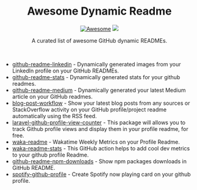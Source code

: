 <div align="center">
  
# Awesome Dynamic Readme 
[![Awesome](https://awesome.re/badge.svg)](https://awesome.re) <img src="https://img.shields.io/github/license/soroushchehresa/awesome-dynamic-readme?">

A curated list of awesome GitHub dynamic READMEs.
</div>

<br>

- [github-readme-linkedin](https://github.com/soroushchehresa/github-readme-linkedin) - Dynamically generated images from your LinkedIn profile on your GitHub READMEs.
- [github-readme-stats](https://github.com/anuraghazra/github-readme-stats) - Dynamically generated stats for your github readmes.
- [github-readme-medium](https://github.com/omidnikrah/github-readme-medium) - Dynamically generated your latest Medium article on your GitHub readmes.
- [blog-post-workflow](https://github.com/gautamkrishnar/blog-post-workflow) - Show your latest blog posts from any sources or StackOverflow activity on your GitHub profile/project readme automatically using the RSS feed.
- [laravel-github-profile-view-counter](https://github.com/caneco/laravel-github-profile-view-counter) - This package will allows you to track Github profile views and display them in your profile readme, for free.
- [waka-readme](https://github.com/athul/waka-readme) - Wakatime Weekly Metrics on your Profile Readme.
- [waka-readme-stats](https://github.com/anmol098/waka-readme-stats) - This GitHub action helps to add cool dev metrics to your github profile Readme.
- [github-readme-npm-downloads](https://github.com/maddhruv/github-readme-npm-downloads) - Show npm packages downloads in GitHub README.
- [spotify-github-profile](https://github.com/kittinan/spotify-github-profile) - Create Spotify now playing card on your github profile.
